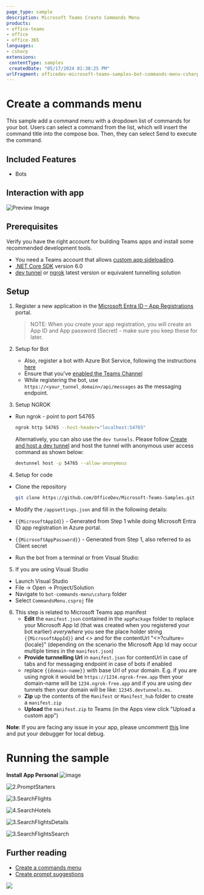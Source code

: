 ```yaml
---
page_type: sample
description: Microsoft Teams Create Commands Menu
products:
- office-teams
- office
- office-365
languages:
- csharp
extensions:
 contentType: samples
 createdDate: "05/17/2024 01:38:25 PM"
urlFragment: officedev-microsoft-teams-samples-bot-commands-menu-csharp
---
```


# Create a commands menu
This sample add a command menu with a dropdown list of commands for your bot. Users can select a command from the list, which will insert the command title into the compose box. Then, they can select Send to execute the command.

## Included Features
* Bots

## Interaction with app

![Preview Image](Images/Botcommandsmenu.gif)

## Prerequisites

Verify you have the right account for building Teams apps and install some recommended development tools.

- You need a Teams account that allows [custom app sideloading](https://docs.microsoft.com/microsoftteams/platform/build-your-first-app/build-first-app-overview#set-up-your-development-account).
- [.NET Core SDK](https://dotnet.microsoft.com/download) version 6.0
- [dev tunnel](https://learn.microsoft.com/en-us/azure/developer/dev-tunnels/get-started?tabs=windows) or [ngrok](https://ngrok.com/) latest version or equivalent tunnelling solution

## Setup
1. Register a new application in the [Microsoft Entra ID – App Registrations](https://go.microsoft.com/fwlink/?linkid=2083908) portal.
    > NOTE: When you create your app registration, you will create an App ID and App password (Secret) - make sure you keep these for later.

2. Setup for Bot
	
	- Also, register a bot with Azure Bot Service, following the instructions [here](https://docs.microsoft.com/azure/bot-service/bot-service-quickstart-registration?view=azure-bot-service-3.0)
	- Ensure that you've [enabled the Teams Channel](https://docs.microsoft.com/azure/bot-service/channel-connect-teams?view=azure-bot-service-4.0)
	- While registering the bot, use `https://<your_tunnel_domain>/api/messages` as the messaging endpoint.

3. Setup NGROK
 - Run ngrok - point to port 54765

    ```bash
    ngrok http 54765 --host-header="localhost:54765"
    ```

   Alternatively, you can also use the `dev tunnels`. Please follow [Create and host a dev tunnel](https://learn.microsoft.com/en-us/azure/developer/dev-tunnels/get-started?tabs=windows) and host the tunnel with anonymous user access command as shown below:

   ```bash
   devtunnel host -p 54765 --allow-anonymous
   ```

4. Setup for code

  - Clone the repository

    ```bash
    git clone https://github.com/OfficeDev/Microsoft-Teams-Samples.git
    ```
  - Modify the `/appsettings.json` and fill in the following details:
  - `{{MicrosoftAppId}}` - Generated from Step 1 while doing Microsoft Entra ID app registration in Azure portal.
  - `{{MicrosoftAppPassword}}` - Generated from Step 1, also referred to as Client secret

- Run the bot from a terminal or from Visual Studio:

5. If you are using Visual Studio
  - Launch Visual Studio
  - File -> Open -> Project/Solution
  - Navigate to `bot-commands-menu\csharp` folder
  - Select `CommandsMenu.csproj` file

6. This step is related to Microsoft Teams app manifest
    - **Edit** the `manifest.json` contained in the `appPackage`  folder to replace your Microsoft App Id (that was created when you registered your bot earlier) *everywhere* you see the place holder string `{{MicrosoftAppId}}` and <<Azure Bot ID>> and for the contentUrl "<<Tunnel Url>>?culture={locale}" (depending on the scenario the Microsoft App Id may occur multiple times in the `manifest.json`)
   - **Provide turnnelling Url** in `manifest.json` for contentUrl in case of tabs and for messaging endpoint in case of bots if enabled
   - replace `{{domain-name}}` with base Url of your domain. E.g. if you are using ngrok it would be `https://1234.ngrok-free.app` then your domain-name will be `1234.ngrok-free.app` and if you are using dev tunnels then your domain will be like: `12345.devtunnels.ms`.
    - **Zip** up the contents of the `Manifest` or `Manifest_hub` folder to create a `manifest.zip`
    - **Upload** the `manifest.zip` to Teams (in the Apps view click "Upload a custom app")
    
**Note**: If you are facing any issue in your app, please uncomment [this](https://github.com/OfficeDev/Microsoft-Teams-Samples/blob/main/samples/bot-commands-menu/csharp/CommandsMenu/AdapterWithErrorHandler.cs#L24) line and put your debugger for local debug.

# Running the sample

**Install App Personal**
![image](Images/1.InstallApp.png)

![2.PromptStarters](Images/2.PromptStarters.png)

![3.SearchFlights](Images/3.SearchFlights.png)

![4.SearchHotels](Images/4.SearchHotels.png)

![3.SearchFlightsDetails](Images/3.SearchFlightsDetails.png)

![3.SearchFlightsSearch](Images/3.SearchFlightsSearch.png)

## Further reading

- [Create a commands menu](https://review.learn.microsoft.com/en-us/microsoftteams/platform/bots/how-to/create-a-bot-commands-menu?branch=pr-en-us-10866&tabs=desktop%2Cdotnetlocalization)
- [Create prompt suggestions](https://review.learn.microsoft.com/en-us/microsoftteams/platform/bots/how-to/conversations/prompt-suggestions?branch=pr-en-us-10866&tabs=manually-in-the-app-manifest%2Cjavascript)

<img src="https://pnptelemetry.azurewebsites.net/microsoft-teams-samples/samples/bot-commands-menu-csharp" />